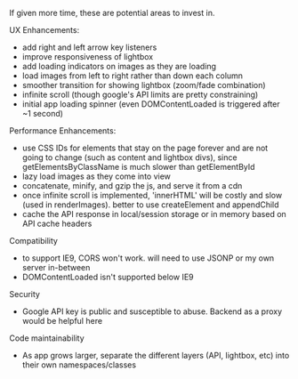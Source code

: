 If given more time, these are potential areas to invest in.

UX Enhancements:
- add right and left arrow key listeners
- improve responsiveness of lightbox
- add loading indicators on images as they are loading
- load images from left to right rather than down each column
- smoother transition for showing lightbox (zoom/fade combination)
- infinite scroll (though google's API limits are pretty constraining)
- initial app loading spinner (even DOMContentLoaded is triggered after ~1 second)

Performance Enhancements:
- use CSS IDs for elements that stay on the page forever and are not going to change (such as content and lightbox divs), since getElementsByClassName is much slower than getElementById
- lazy load images as they come into view
- concatenate, minify, and gzip the js, and serve it from a cdn
- once infinite scroll is implemented, 'innerHTML' will be costly and slow (used in renderImages). better to use createElement and appendChild
- cache the API response in local/session storage or in memory based on API cache headers

Compatibility
- to support IE9, CORS won't work. will need to use JSONP or my own server in-between
- DOMContentLoaded isn't supported below IE9

Security
- Google API key is public and susceptible to abuse. Backend as a proxy would be helpful here

Code maintainability
- As app grows larger, separate the different layers (API, lightbox, etc) into their own namespaces/classes
